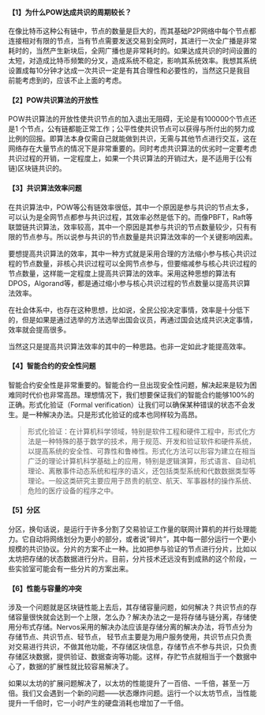 #### 【1】为什么POW达成共识的周期较长？
在像比特币这种公有链中，节点的数量是巨大的，而其基础P2P网络中每个节点都连接相对有限的节点，当有节点需要发送交易到全网时，其进行一次全广播是非常耗时的，当然产生新块后，全网广播也是非常耗时的。如果达成共识的时间设置的太短，对造成比特币频繁的分叉，造成系统不稳定，影响其系统效率。我想其系统设置成每10分钟才达成一次共识一定是有其合理性和必要性的，当然这只是我目前能考虑到的，应该不止上面的考虑。

#### 【2】POW共识算法的开放性 
POW共识算法的开放性使共识节点的加入退出无阻碍，无论是有100000个节点还是1 个节点，公有链都能正常工作；公平性使共识节点可以获得与所付出的努力成比例的回报。即算法本身仅需自己就能做到共识，无需与其他节点进行交互，这在网络存在大量节点的情况下是非常重要的。同时考虑共识算法的优劣时一定要考虑共识过程的开销，一定程度上，如果一个共识算法的开销过大，是不适用于(公有链)区块链共识的。

#### 【3】共识算法效率问题
在共识算法中，POW等公有链效率很低，其中一个原因是参与共识的节点太多，可以认为是全网节点都参与共识过程，其效率必然是低下的。而像PBFT，Raft等联盟链共识算法，效率较高，其中一个原因是其参与共识的节点数量较少，只有有限的节点参与。所以说参与共识的节点数量是共识算法效率的一个关键影响因素。

要想提高共识算法的效率，其中一种方式就是采用合理的方法缩小参与核心共识过程的节点数量，非核心共识过程可以全网节点参与，但要缩减参与核心共识过程的节点数量，这样能一定程度上提高共识算法的效率。采用这种思想的算法有DPOS，Algorand等，都是通过缩小参与核心共识过程的节点数量以提高共识算法效率。

在社会体系中，也存在这种思想，比如说，全民公投决定事情，效率是十分低下的，但是如果是通过选举的方法选举出国会议员，再通过国会达成共识决定事情，效率就会提高很多。

当然这只是提高共识算法效率的其中的一种思路。也非一定如此才能提高效率。

#### 【4】智能合约的安全性问题
智能合约安全性是非常重要的。智能合约一旦出现安全性问题，解决起来是较为困难同时代价也非常高昂。理想情况下，我们想要保证我们的智能合约能够100%的正确。形式化验证（Formal verification）让我们可以确保某种错误的状态不会发生。是一种解决办法。只是形式化验证的成本也同样较为高昂。
>形式化验证：在计算机科学领域，特别是软件工程和硬件工程中，形式化方法是一种特殊的基于数学的技术，用于规范、开发和验证软件和硬件系统，以提高系统的安全性、可靠性和鲁棒性。形式化方法可以形容为建立在相当广泛的理论计算机科学基础上的应用，特别是逻辑演算，形式语言、自动机理论、离散事件动态系统和程序的语义，还包括类型系统和代数数据类型等理论。一般这类研究主要应用于昂贵的航空、航天、军事器材的操作系统、危险的医疗设备的程序之中。

#### 【5】分区
分区，换句话说，是运行于许多分割了交易验证工作量的联网计算机的并行处理能力。它自动将网络划分为更小的部分，或者说”碎片”，其中每一部分运行一个更小规模的共识协议。分片的方案不止一种。比如把参与验证的节点进行分片，比如以太坊把存储的状态数据进行分片。目前，分片技术还远没有到成熟的这个阶段，一些实验室可能会有一些分片的方案出来。

#### 【6】性能与容量的冲突
涉及一个问题就是区块链性能上去后，其存储容量问题，如何解决？共识节点的存储容量很快就会达到一个上限，怎么办？解决办法之一是将存储与链分离，存储使用分布式存储。Nervos采用的解决办法应该是存储分离的解决办法，将节点分为存储节点、共识节点、轻节点，   轻节点主要是为用户服务使用，共识节点只负责对交易进行共识，不做其他功能，不存储区块信息，存储节点不参与共识，只负责存储区块数据，提供验证、数据查询等功能。这样，存贮节点就相当于一个数据中心了，数据的扩展性就比较容易解决了。

如果以太坊的扩展问题解决了，以太坊的性能提升了一百倍、一千倍，甚至一万倍。我们又会遇到一个新的问题——状态爆炸问题。运行一个以太坊节点，当性能提升一千倍时，它一小时产生的硬盘消耗也增加了一千倍。
